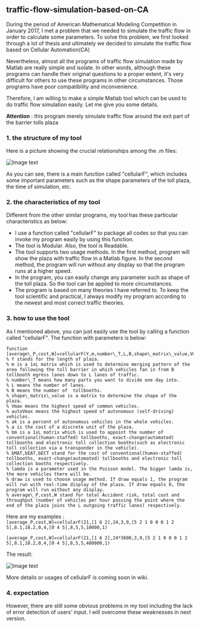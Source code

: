 ## traffic-flow-simulation-based-on-CA
During the period of American Mathematical Modeling Competition in January 2017, I met a problem that we needed to simulate  the traffic flow in order to calculate some parameters. To solve this problem, we first looked through a lot of thesis and ultimately we decided to simulate the traffic flow based on Cellular Automation(CA)   
   
Nevertheless, almost all the programs of traffic flow simulation made by Matlab are really simple and isolate. In other words, although these programs can handle their original questions to a proper extent, it's very difficult for others to use these programs in other circumstances. Those programs have poor compatibility and inconvenience.
  
Therefore, I am willing to make a simple Matlab tool which can be used to do traffic flow simulation easily. Let me give you some details.    

**Attention** : this program merely simulate traffic flow around the exit part of the barrier tolls plaza

### 1. the structure of my tool
Here is a picture showing the crucial relationships among the .m files:  
  
![Image text](https://raw.githubusercontent.com/Saferman/traffic-flow-simulation-based-on-CA/master/images/structure.png)

As you can see, there is a main function called "cellularF", which includes some important parameters such as the shape parameters of the toll plaza, the time of simulation, etc.

### 2. the characteristics of my tool
Different from the other similar programs, my tool has these particular characteristics as below:
  
- I use a function called "cellularF" to package all codes so that you can invoke my program easily by using this function.
- The tool is Modular. Also, the tool is Readable.
- The tool supports two usage methods. In the first method, program will show the plaza with traffic flow in a Matlab figure. In the second method, the program will run without any display so that the program runs at a higher speed.
- In the program, you can easily change any parameter such as shape of the toll plaza. So the tool can be applied to more circumstances.
- The program is based on many theories I have referred to. To keep the tool scientific and practical, I always modify my program according to the newest and most correct traffic theories.

### 3. how to use the tool
As I mentioned above, you can just easily use the tool by calling a function called "cellularF". The function with parameters is below:  
  
    function [average\_P,cost,W]=cellularF(Y,m,number\_T,L,B,shape\_matrix\_value,Vmax,autoVmax,ak,a,bm,bMAT,bEAT,bECT,lamda,draw)  
    % Y stands for the length of plaza. 
    % m is a 1xL matrix which is used to determine merging pattern of the area following the toll barrier in which vehicles fan in from B tollbooth egress lanes down to L lanes of traffic.  
    % number\_T means how many parts you want to divide one day into.  
    % L means the number of lanes.  
    % B means the number of  tollbooths. 
    % shape\_matrix\_value is a matrix to determine the shape of the plaza.  
    % Vmax means the highest speed of common vehicles.  
    % autoVmax means the highest speed of autonomous (self-driving) vehicles.  
    % ak is a percent of autonomous vehicles in the whole vehicles.  
    % a is the cost of a discrete unit of the plaza.  
    % bm is a 1xL matrix which is used to appoint the number of conventional(human-staffed) tollbooths, exact-change(automated) tollbooths and electronic toll collection booths(such as electronic toll collection via a transponder in the vehicle).  
    % bMAT,bEAT,bECT stand for the cost of conventional(human-staffed) tollbooths, exact-change(automated) tollbooths and electronic toll collection booths respectively.  
    % lamda is a parameter used in the Poisson model. The bigger lamda is, the more vehicles there will be.  
    % draw is used to choose usage method. If draw equals 1, the program will run with real-time display of the plaza. If draw equals 0, the program will run without any display.  
    % average\_P,cost,W stand for total Accident risk, total cost and  throughput (number of vehicles per hour passing the point where the end of the plaza joins the L outgoing traffic lanes) respectively. 

  
Here are my examples :  
<code>[average\_P,cost,W]=cellularF(21,[1 6 2],24,3,9,[5 2 1 0 0 0 1 2 5],8.1,10.2,0,4,[0 4 5],8,5,5,10000,1)  
[average\_P,cost,W]=cellularF(21,[1 6 2],24*3600,3,9,[5 2 1 0 0 0 1 2 5],8.1,10.2,0,4,[0 4 5],8,5,5,400000,1)
</code>  
  
The result:  
  
![Image text](https://raw.githubusercontent.com/Saferman/traffic-flow-simulation-based-on-CA/master/images/running2.png)

More details or usages of cellularF is coming soon in wiki. 

### 4. expectation
However, there are still some obvious problems in my tool including the lack of error detection of users' input. I will overcome these weaknesses in next version.